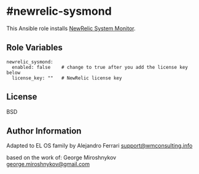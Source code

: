 
#newrelic-sysmond
================

This Ansible role installs
[NewRelic System Monitor](https://docs.newrelic.com/docs/server/).

Role Variables
--------------

    newrelic_sysmond:
      enabled: false    # change to true after you add the license key below
      license_key: ""   # NewRelic license key


License
-------

BSD

Author Information
------------------
Adapted to EL OS family by Alejandro Ferrari <support@wmconsulting.info>

based on the work of: George Miroshnykov <george.miroshnykov@gmail.com>
